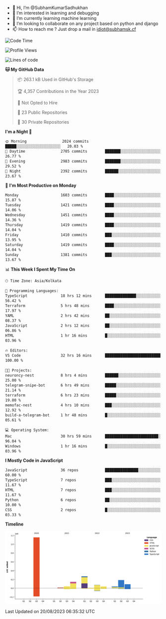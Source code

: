 - 👋 Hi, I’m @SubhamKumarSadhukhan
- 👀 I’m interested in learning and debugging
- 🌱 I’m currently learning machine learning
- 💞️ I’m looking to collaborate on any project based on python and django
- 📫 How to reach me ?
      Just drop a mail in idiot@subhamsk.cf

<!---
SubhamKumarSadhukhan/SubhamKumarSadhukhan is a ✨ special ✨ repository because its `README.md` (this file) appears on your GitHub profile.
You can click the Preview link to take a look at your changes.
--->


<!--START_SECTION:waka-->
![Code Time](http://img.shields.io/badge/Code%20Time-1%2C471%20hrs%2038%20mins-blue)

![Profile Views](http://img.shields.io/badge/Profile%20Views-10-blue)

![Lines of code](https://img.shields.io/badge/From%20Hello%20World%20I%27ve%20Written-2.0%20million%20lines%20of%20code-blue)

**🐱 My GitHub Data** 

> 📦 263.1 kB Used in GitHub's Storage 
 > 
> 🏆 4,357 Contributions in the Year 2023
 > 
> 🚫 Not Opted to Hire
 > 
> 📜 23 Public Repositories 
 > 
> 🔑 30 Private Repositories 
 > 
**I'm a Night 🦉** 

```text
🌞 Morning                2024 commits        █████░░░░░░░░░░░░░░░░░░░░   20.03 % 
🌆 Daytime                2705 commits        ███████░░░░░░░░░░░░░░░░░░   26.77 % 
🌃 Evening                2983 commits        ███████░░░░░░░░░░░░░░░░░░   29.52 % 
🌙 Night                  2392 commits        ██████░░░░░░░░░░░░░░░░░░░   23.67 % 
```
📅 **I'm Most Productive on Monday** 

```text
Monday                   1603 commits        ████░░░░░░░░░░░░░░░░░░░░░   15.87 % 
Tuesday                  1421 commits        ████░░░░░░░░░░░░░░░░░░░░░   14.06 % 
Wednesday                1451 commits        ████░░░░░░░░░░░░░░░░░░░░░   14.36 % 
Thursday                 1419 commits        ████░░░░░░░░░░░░░░░░░░░░░   14.04 % 
Friday                   1410 commits        ███░░░░░░░░░░░░░░░░░░░░░░   13.95 % 
Saturday                 1419 commits        ████░░░░░░░░░░░░░░░░░░░░░   14.04 % 
Sunday                   1381 commits        ███░░░░░░░░░░░░░░░░░░░░░░   13.67 % 
```


📊 **This Week I Spent My Time On** 

```text
🕑︎ Time Zone: Asia/Kolkata

💬 Programming Languages: 
TypeScript               18 hrs 12 mins      ██████████████░░░░░░░░░░░   56.42 % 
Terraform                5 hrs 48 mins       ████░░░░░░░░░░░░░░░░░░░░░   17.97 % 
YAML                     2 hrs 42 mins       ██░░░░░░░░░░░░░░░░░░░░░░░   08.37 % 
JavaScript               2 hrs 12 mins       ██░░░░░░░░░░░░░░░░░░░░░░░   06.86 % 
HTML                     1 hr 16 mins        █░░░░░░░░░░░░░░░░░░░░░░░░   03.96 % 

🔥 Editors: 
VS Code                  32 hrs 16 mins      █████████████████████████   100.00 % 

🐱‍💻 Projects: 
neuroncy-nest            8 hrs 4 mins        ██████░░░░░░░░░░░░░░░░░░░   25.00 % 
telegram-snipe-bot       6 hrs 49 mins       █████░░░░░░░░░░░░░░░░░░░░   21.14 % 
terraform                6 hrs 23 mins       █████░░░░░░░░░░░░░░░░░░░░   19.80 % 
memofac-nest             4 hrs 10 mins       ███░░░░░░░░░░░░░░░░░░░░░░   12.92 % 
build-a-telegram-bot     1 hr 48 mins        █░░░░░░░░░░░░░░░░░░░░░░░░   05.61 % 

💻 Operating System: 
Mac                      30 hrs 59 mins      ████████████████████████░   96.04 % 
Windows                  1 hr 16 mins        █░░░░░░░░░░░░░░░░░░░░░░░░   03.96 % 
```

**I Mostly Code in JavaScript** 

```text
JavaScript               36 repos            ███████████████░░░░░░░░░░   60.00 % 
TypeScript               7 repos             ███░░░░░░░░░░░░░░░░░░░░░░   11.67 % 
HTML                     7 repos             ███░░░░░░░░░░░░░░░░░░░░░░   11.67 % 
Python                   6 repos             ██░░░░░░░░░░░░░░░░░░░░░░░   10.00 % 
CSS                      2 repos             █░░░░░░░░░░░░░░░░░░░░░░░░   03.33 % 
```



**Timeline**

![Lines of Code chart](https://raw.githubusercontent.com/SubhamKumarSadhukhan/SubhamKumarSadhukhan/main/assets/bar_graph.png)


 Last Updated on 20/08/2023 06:35:32 UTC
<!--END_SECTION:waka-->
